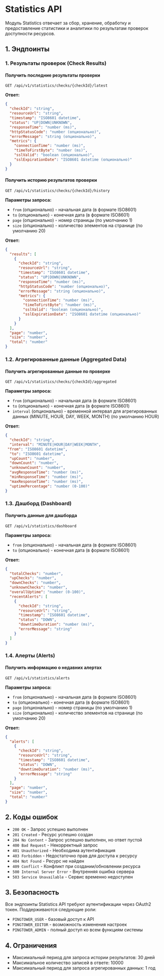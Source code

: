 # Statistics API

Модуль Statistics отвечает за сбор, хранение, обработку и предоставление статистики и аналитики по результатам проверок доступности ресурсов.

## 1. Эндпоинты

### 1. Результаты проверок (Check Results)

#### Получить последние результаты проверки

```text
GET /api/v1/statistics/checks/{checkId}/latest
```

**Ответ:**

```json
{
  "checkId": "string",
  "resourceUrl": "string",
  "timestamp": "ISO8601 datetime",
  "status": "UP|DOWN|UNKNOWN",
  "responseTime": "number (ms)",
  "httpStatusCode": "number (опционально)",
  "errorMessage": "string (опционально)",
  "metrics": {
    "connectionTime": "number (ms)",
    "timeToFirstByte": "number (ms)",
    "sslValid": "boolean (опционально)",
    "sslExpirationDate": "ISO8601 datetime (опционально)"
  }
}
```

#### Получить историю результатов проверки

```text
GET /api/v1/statistics/checks/{checkId}/history
```

**Параметры запроса:**

- `from` (опционально) - начальная дата (в формате ISO8601)
- `to` (опционально) - конечная дата (в формате ISO8601)
- `page` (опционально) - номер страницы (по умолчанию 1)
- `size` (опционально) - количество элементов на странице (по умолчанию 20)

**Ответ:**

```json
{
  "results": [
    {
      "checkId": "string",
      "resourceUrl": "string",
      "timestamp": "ISO8601 datetime",
      "status": "UP|DOWN|UNKNOWN",
      "responseTime": "number (ms)",
      "httpStatusCode": "number (опционально)",
      "errorMessage": "string (опционально)",
      "metrics": {
        "connectionTime": "number (ms)",
        "timeToFirstByte": "number (ms)",
        "sslValid": "boolean (опционально)",
        "sslExpirationDate": "ISO8601 datetime (опционально)"
      }
    }
  ],
  "page": "number",
  "size": "number",
  "total": "number"
}
```

### 1.2. Агрегированные данные (Aggregated Data)

#### Получить агрегированные данные по проверке

```text
GET /api/v1/statistics/checks/{checkId}/aggregated
```

**Параметры запроса:**

- `from` (опционально) - начальная дата (в формате ISO8601)
- `to` (опционально) - конечная дата (в формате ISO8601)
- `interval` (опционально) - временной интервал для агрегированных данных (MINUTE, HOUR, DAY, WEEK, MONTH) (по умолчанию HOUR)

**Ответ:**

```json
{
  "checkId": "string",
  "interval": "MINUTE|HOUR|DAY|WEEK|MONTH",
 "from": "ISO8601 datetime",
  "to": "ISO8601 datetime",
  "upCount": "number",
  "downCount": "number",
  "unknownCount": "number",
  "avgResponseTime": "number (ms)",
  "minResponseTime": "number (ms)",
  "maxResponseTime": "number (ms)",
  "uptimePercentage": "number (0-100)"
}
```

### 1.3. Дашборд (Dashboard)

#### Получить данные для дашборда

```text
GET /api/v1/statistics/dashboard
```

**Параметры запроса:**

- `from` (опционально) - начальная дата (в формате ISO8601)
- `to` (опционально) - конечная дата (в формате ISO8601)

**Ответ:**

```json
{
  "totalChecks": "number",
  "upChecks": "number",
  "downChecks": "number",
  "unknownChecks": "number",
  "overallUptime": "number (0-100)",
  "recentAlerts": [
    {
      "checkId": "string",
      "resourceUrl": "string",
      "timestamp": "ISO8601 datetime",
      "status": "DOWN",
      "downtimeDuration": "number (ms)",
      "errorMessage": "string"
    }
  ]
}
```

### 1.4. Алерты (Alerts)

#### Получить информацию о недавних алертах

```text
GET /api/v1/statistics/alerts
```

**Параметры запроса:**

- `from` (опционально) - начальная дата (в формате ISO8601)
- `to` (опционально) - конечная дата (в формате ISO8601)
- `page` (опционально) - номер страницы (по умолчанию 1)
- `size` (опционально) - количество элементов на странице (по умолчанию 20)

**Ответ:**

```json
{
  "alerts": [
    {
      "checkId": "string",
      "resourceUrl": "string",
      "timestamp": "ISO8601 datetime",
      "status": "DOWN",
      "downtimeDuration": "number (ms)",
      "errorMessage": "string"
    }
  ],
  "page": "number",
  "size": "number",
  "total": "number"
}
```

## 2. Коды ошибок

- `200 OK` - Запрос успешно выполнен
- `201 Created` - Ресурс успешно создан
- `204 No Content` - Запрос успешно выполнен, но ответ пустой
- `400 Bad Request` - Некорректный запрос
- `401 Unauthorized` - Необходима аутентификация
- `403 Forbidden` - Недостаточно прав для доступа к ресурсу
- `404 Not Found` - Ресурс не найден
- `409 Conflict` - Конфликт при создании/обновлении ресурса
- `500 Internal Server Error` - Внутренняя ошибка сервера
- `503 Service Unavailable` - Сервис временно недоступен

## 3. Безопасность

Все эндпоинты Statistics API требуют аутентификации через OAuth2 токен. Поддерживаются следующие роли:

- `PINGTOWER_USER` - базовый доступ к API
- `PINGTOWER_EDITOR` - возможность изменения настроек
- `PINGTOWER_ADMIN` - полный доступ ко всем функциям системы

## 4. Ограничения

- Максимальный период для запроса истории результатов: 30 дней
- Максимальное количество записей в ответе: 10000
- Максимальный период для запроса агрегированных данных: 1 год
